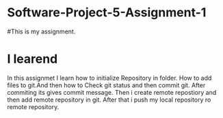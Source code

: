 # Software-Project-5-Assignment-1
#This is my assignment.
# I learend
In this assignmet I learn how to initialize Repository in folder.
How to add files to git.And then how to Check git status and then commit git. After commiting its gives commit message. Then i create remote repostiory and then add remote repository in git. After that i push my local repository ro remote repository.
